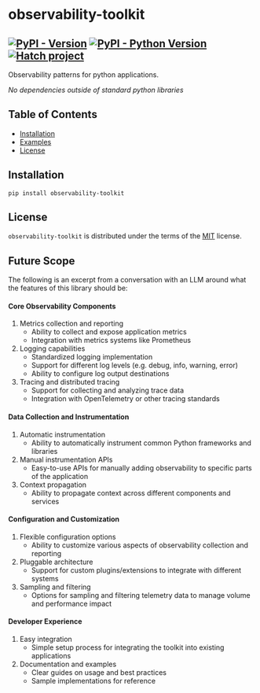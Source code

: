 # observability-toolkit

[![PyPI - Version](https://img.shields.io/pypi/v/observability-toolkit.svg)](https://pypi.org/project/observability-toolkit)
[![PyPI - Python Version](https://img.shields.io/pypi/pyversions/observability-toolkit.svg)](https://pypi.org/project/observability-toolkit)
[![Hatch project](https://img.shields.io/badge/%F0%9F%A5%9A-Hatch-4051b5.svg)](https://github.com/pypa/hatch)
-----

Observability patterns for python applications.


*No dependencies outside of standard python libraries*


## Table of Contents

- [Installation](#installation)
- [Examples](#examples)
- [License](#license)

## Installation

```console
pip install observability-toolkit
```


## License

`observability-toolkit` is distributed under the terms of the
[MIT](https://spdx.org/licenses/MIT.html) license.


## Future Scope

The following is an excerpt from a conversation with an LLM around what the
features of this library should be:

#### Core Observability Components
1. Metrics collection and reporting
    - Ability to collect and expose application metrics
    - Integration with metrics systems like Prometheus
2. Logging capabilities
    - Standardized logging implementation
    - Support for different log levels (e.g. debug, info, warning, error)
    - Ability to configure log output destinations
3. Tracing and distributed tracing
    - Support for collecting and analyzing trace data
    - Integration with OpenTelemetry or other tracing standards
#### Data Collection and Instrumentation
1. Automatic instrumentation
    - Ability to automatically instrument common Python frameworks and libraries
2.  Manual instrumentation APIs
    - Easy-to-use APIs for manually adding observability to specific parts of the application
3. Context propagation
    - Ability to propagate context across different components and services
#### Configuration and Customization
1. Flexible configuration options
    - Ability to customize various aspects of observability collection and reporting
2. Pluggable architecture
    - Support for custom plugins/extensions to integrate with different systems
3. Sampling and filtering
    - Options for sampling and filtering telemetry data to manage volume and performance impact
#### Developer Experience
1. Easy integration
    - Simple setup process for integrating the toolkit into existing applications
2. Documentation and examples
    - Clear guides on usage and best practices
    - Sample implementations for reference
